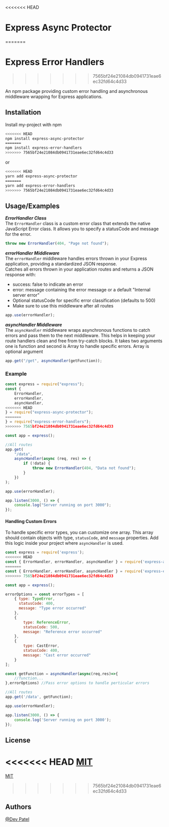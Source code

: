 <<<<<<< HEAD
# Express Async Protector
=======
# Express Error Handlers
>>>>>>> 7565bf24e21084db0941731eae6ec32fd64c4d33

An npm package providing custom error handling and asynchronous middleware wrapping for Express applications.

## Installation

Install my-project with npm

```bash
<<<<<<< HEAD
npm install express-async-protector
=======
npm install express-error-handlers
>>>>>>> 7565bf24e21084db0941731eae6ec32fd64c4d33
```

or

```bash
<<<<<<< HEAD
yarn add express-async-protector
=======
yarn add express-error-handlers
>>>>>>> 7565bf24e21084db0941731eae6ec32fd64c4d33
```

## Usage/Examples

**_ErrorHandler Class_**\
The `ErrorHandler` class is a custom error class that extends the native JavaScript Error class. It allows you to specify a statusCode and message for the error.

```javascript
throw new ErrorHandler(404, "Page not found");
```

**_errorHandler Middleware_**\
The `errorHandler` middleware handles errors thrown in your Express application, providing a standardized JSON response.\
Catches all errors thrown in your application routes and returns a JSON response with:

-   success: false to indicate an error
-   error: message containing the error message or a default "Internal server error"
-   Optional statusCode for specific error classification (defaults to 500)
-   Make sure to use this middleware after all routes

```javascript
app.use(errorHandler);
```

**_asyncHandler Middleware_**\
The `asyncHandler` middleware wraps asynchronous functions to catch errors and pass them to the next middleware. This helps in keeping your route handlers clean and free from try-catch blocks.
It takes two arguments one is function and second is Array to handle specific errors. Array is optional argument

```javascript
app.get("/get", asyncHandler(getFunction));
```

### Example

```javascript
const express = require("express");
const {
    ErrorHandler,
    errorHandler,
    asyncHandler,
<<<<<<< HEAD
} = require("express-async-protector");
=======
} = require("express-error-handlers");
>>>>>>> 7565bf24e21084db0941731eae6ec32fd64c4d33

const app = express();

//All routes
app.get(
    "/data",
    asyncHandler(async (req, res) => {
        if (!data) {
            throw new ErrorHandler(404, "Data not found");
        }
    })
);

app.use(errorHandler);

app.listen(3000, () => {
    console.log("Server running on port 3000");
});
```

#### Handling Custom Errors

To handle specific error types, you can customize one array. This array should contain objects with type, `statusCode`, and `message` properties. Add this logic inside your project where `asyncHandler` is used.

```javascript
const express = require('express');
<<<<<<< HEAD
const { ErrorHandler, errorHandler, asyncHandler } = require('express-async-protector');
=======
const { ErrorHandler, errorHandler, asyncHandler } = require('express-error-handlers');
>>>>>>> 7565bf24e21084db0941731eae6ec32fd64c4d33

const app = express();

errorOptions = const errorTypes = [
    { type: TypeError,
      statusCode: 400,
      message: "Type error occurred"
    },
    {
        type: ReferenceError,
        statusCode: 500,
        message: "Reference error occurred"
    },
    {
        type: CastError,
        statusCode: 400,
        message: "Cast error occurred"
    }
];

const getFunction = asyncHandler(async(req,res)=>{
    //function...
},errorOptions) //Pass error options to handle perticular errors

//All routes
app.get('/data', getFunction);

app.use(errorHandler);

app.listen(3000, () => {
    console.log('Server running on port 3000');
});
```

## License

<<<<<<< HEAD
[MIT](https://github.com/Devapatel0603/express-async-protector/blob/main/LICENCE)
=======
[MIT](https://github.com/Devapatel0603/express-error-handlers/blob/main/LICENCE)
>>>>>>> 7565bf24e21084db0941731eae6ec32fd64c4d33

## Authors

[@Dev Patel](https://github.com/Devapatel0603)
